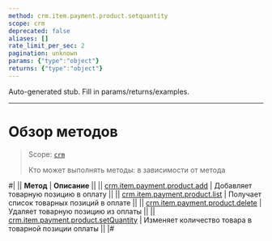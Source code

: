 ```yaml
---
method: crm.item.payment.product.setquantity
scope: crm
deprecated: false
aliases: []
rate_limit_per_sec: 2
pagination: unknown
params: {"type":"object"}
returns: {"type":"object"}
---
```


Auto-generated stub. Fill in params/returns/examples.

---

# Обзор методов

> Scope: [`crm`](../../../../scopes/permissions.md)
>
> Кто может выполнять методы: в зависимости от метода

#|
|| **Метод** | **Описание** ||
|| [crm.item.payment.product.add](./crm-item-payment-product-add.md) | Добавляет товарную позицию в оплату ||
|| [crm.item.payment.product.list](./crm-item-payment-product-list.md) | Получает список товарных позиций в оплате  ||
|| [crm.item.payment.product.delete](./crm-item-payment-product-delete.md) | Удаляет товарную позицию из оплаты ||
|| [crm.item.payment.product.setQuantity](./crm-item-payment-product-set-quantity.md) | Изменяет количество товара в товарной позиции оплаты ||
|#
